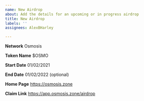```yaml
---
name: New Airdrop
about: Add the details for an upcoming or in progress airdrop
title: New Airdrop
labels: ''
assignees: AlexBHarley

---
```


**Network**
Osmosis

**Token Name**
$OSMO

**Start Date**
01/02/2021

**End Date**
01/02/2022 (optional)

**Home Page**
https://osmosis.zone

**Claim Link**
https://app.osmosis.zone/airdrop
